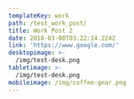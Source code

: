 ```yaml
---
templateKey: work
path: /test_work_post/
title: Work Post 2
date: 2018-03-08T03:22:14.224Z
link: 'https://www.google.com/'
desktopimage: >-
  /img/test-desk.png
tabletimage: >-
  /img/test-desk.png
mobileimage: /img/coffee-gear.png
---
```


